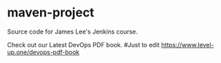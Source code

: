 # maven-project
Source code for James Lee's Jenkins course.

Check out our Latest DevOps PDF book.
#Just to edit
https://www.level-up.one/devops-pdf-book
